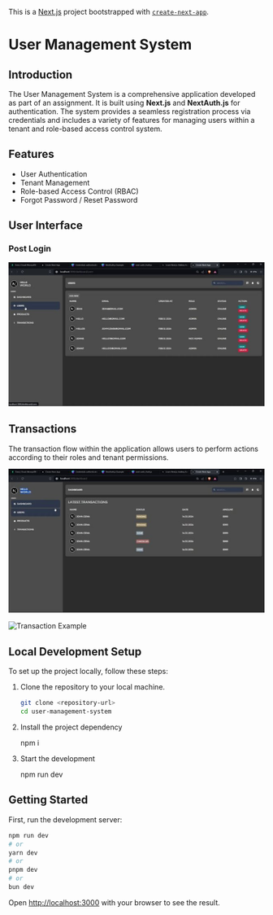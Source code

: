 This is a [Next.js](https://nextjs.org/) project bootstrapped with [`create-next-app`](https://github.com/vercel/next.js/tree/canary/packages/create-next-app).
# User Management System

## Introduction

The User Management System is a comprehensive application developed as part of an assignment. It is built using **Next.js** and **NextAuth.js** for authentication. The system provides a seamless registration process via credentials and includes a variety of features for managing users within a tenant and role-based access control system.

## Features

- User Authentication
- Tenant Management
- Role-based Access Control (RBAC)
- Forgot Password / Reset Password

## User Interface

### Post Login

![Post Login User Interface](user.jpeg)


## Transactions

The transaction flow within the application allows users to perform actions according to their roles and tenant permissions.

![Transaction Flow](transaction1.jpeg)



![Transaction Example](transaction2.png)



## Local Development Setup

To set up the project locally, follow these steps:

1. Clone the repository to your local machine.

   ```bash
   git clone <repository-url>
   cd user-management-system

2. Install the project dependency 

   npm i 

3. Start the development

   npm run dev 






## Getting Started

First, run the development server:

```bash
npm run dev
# or
yarn dev
# or
pnpm dev
# or
bun dev
```

Open [http://localhost:3000](http://localhost:3000) with your browser to see the result.



 
 
